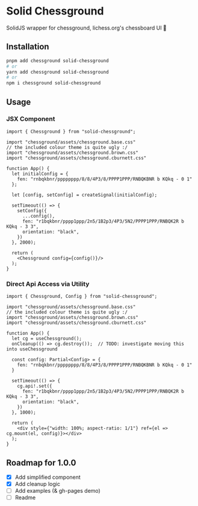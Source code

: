 # Solid Chessground
SolidJS wrapper for chessground, lichess.org's chessboard UI 🚀

## Installation
```bash
pnpm add chessground solid-chessground
# or
yarn add chessground solid-chessground
# or
npm i chessground solid-chessground
```

## Usage

### JSX Component
```tsx
import { Chessground } from "solid-chessground";

import "chessground/assets/chessground.base.css"
// the included colour theme is quite ugly :/
import "chessground/assets/chessground.brown.css"
import "chessground/assets/chessground.cburnett.css"

function App() {
  let initialConfig = {
    fen: "rnbqkbnr/pppppppp/8/8/4P3/8/PPPP1PPP/RNBQKBNR b KQkq - 0 1"
  };

  let [config, setConfig] = createSignal(initialConfig);

  setTimeout(() => {
    setConfig({
      ...config(),
      fen: "r1bqkbnr/pppp1ppp/2n5/1B2p3/4P3/5N2/PPPP1PPP/RNBQK2R b KQkq - 3 3",
      orientation: "black",
    })
  }, 2000);

  return (
    <Chessground config={config()}/>
  );
}

```

### Direct Api Access via Utility
```tsx
import { Chessground, Config } from "solid-chessground";

import "chessground/assets/chessground.base.css"
// the included colour theme is quite ugly :/
import "chessground/assets/chessground.brown.css"
import "chessground/assets/chessground.cburnett.css"

function App() {
  let cg = useChessground();
  onCleanup(() => cg.destroy());  // TODO: investigate moving this into useChessground

  const config: Partial<Config> = {
    fen: "rnbqkbnr/pppppppp/8/8/4P3/8/PPPP1PPP/RNBQKBNR b KQkq - 0 1"
  }

  setTimeout(() => {
    cg.api!.set({
      fen: "r1bqkbnr/pppp1ppp/2n5/1B2p3/4P3/5N2/PPPP1PPP/RNBQK2R b KQkq - 3 3",
      orientation: "black",
    })
  }, 1000);

  return (
    <div style={"width: 100%; aspect-ratio: 1/1"} ref={el => cg.mount(el, config)}></div>
  );
}
```

## Roadmap for 1.0.0
- [x] Add simplified component
- [x] Add cleanup logic
- [ ] Add examples (& gh-pages demo)
- [ ] Readme